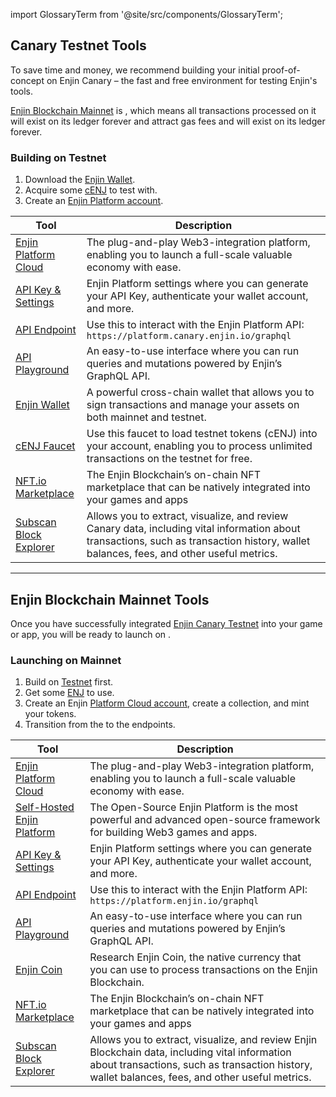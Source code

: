 import GlossaryTerm from '@site/src/components/GlossaryTerm';

## Canary Testnet Tools

To save time and money, we recommend building your initial proof-of-concept on Enjin Canary <GlossaryTerm id="testnet" /> – the fast and free environment for testing Enjin's tools.

[Enjin Blockchain Mainnet](#enjin-blockchain-mainnet-tools) is <GlossaryTerm id="immutable" />, which means all transactions processed on it will exist on its ledger forever and attract gas fees and will exist on its ledger forever.

### Building on Testnet

1. Download the [Enjin Wallet](https://enj.in/wallet).
2. Acquire some [cENJ](https://faucet.canary.enjin.io/) to test with.
3. Create an [Enjin Platform account](https://platform.canary.enjin.io).

| Tool                   | Description                                                                                                                                                                             |
|------------------------|-----------------------------------------------------------------------------------------------------------------------------------------------------------------------------------------|
| [Enjin Platform Cloud](https://platform.canary.enjin.io)   | The plug-and-play Web3-integration platform, enabling you to launch a full-scale valuable economy with ease.                                                                            |
| [API Key & Settings](https://platform.canary.enjin.io/settings)     | Enjin Platform settings where you can generate your API Key, authenticate your wallet account, and more.                                                                                |
| [API Endpoint](https://platform.canary.enjin.io/graphql)           | Use this to interact with the Enjin Platform API: `https://platform.canary.enjin.io/graphql`                                                                                              |
| [API Playground](https://platform.canary.enjin.io/graphiql)         | An easy-to-use interface where you can run queries and mutations powered by Enjin’s GraphQL API.                                                                                        |
| [Enjin Wallet](https://enj.in/wallet)           | A powerful cross-chain wallet that allows you to sign transactions and manage your assets on both mainnet and testnet.                                                                  |
| [cENJ Faucet](https://faucet.canary.enjin.io/)            | Use this faucet to load testnet tokens (cENJ) into your account, enabling you to process unlimited transactions on the testnet for free.                                                |
| [NFT.io Marketplace](https://canary.nft.io)     | The Enjin Blockchain’s on-chain NFT marketplace that can be natively integrated into your games and apps                                                                                |
| [Subscan Block Explorer](https://canary-matrix.subscan.io/) | Allows you to extract, visualize, and review Canary data, including vital information about transactions, such as transaction history, wallet balances, fees, and other useful metrics. |
---

## Enjin Blockchain Mainnet Tools
Once you have successfully integrated [Enjin Canary Testnet](#enjin-canary-testnet-tools) into your game or app, you will be ready to launch on <GlossaryTerm id="mainnet" />.

### Launching on Mainnet
1. Build on [Testnet](#enjin-canary-testnet-tools) first.
2. Get some [ENJ](https://enjin.io/enjin-coin) to use.
3. Create an Enjin [Platform Cloud account](https://platform.enjin.io/), create a collection, and mint your tokens.
4. Transition from the <GlossaryTerm id="testnet" /> to the <GlossaryTerm id="mainnet" /> endpoints.

| Tool                       	| Description                                                                                                                                                                                       	|
|----------------------------	|---------------------------------------------------------------------------------------------------------------------------------------------------------------------------------------------------	|
| [Enjin Platform Cloud](https://platform.enjin.io)       	| The plug-and-play Web3-integration platform, enabling you to launch a full-scale valuable economy with ease.                                                                                      	|
| [Self-Hosted Enjin Platform](https://github.com/enjin/platform) 	| The Open-Source Enjin Platform is the most powerful and advanced open-source framework for building Web3 games and apps.                                                                          	|
| [API Key & Settings](https://platform.enjin.io/settings)         	| Enjin Platform settings where you can generate your API Key, authenticate your wallet account, and more.                                                                                          	|
| [API Endpoint](https://platform.enjin.io/graphql)               	| Use this to interact with the Enjin Platform API: `https://platform.enjin.io/graphql`                                                                                                               	|
| [API Playground](https://platform.enjin.io/graphiql)             	| An easy-to-use interface where you can run queries and mutations powered by Enjin’s GraphQL API.                                                                                                  	|
| [Enjin Coin](https://enjin.io/enjin-coin)                 	| Research Enjin Coin, the native currency that you can use to process transactions on the Enjin Blockchain.                                                                                        	|
| [NFT.io Marketplace](https://nft.io)         	| The Enjin Blockchain’s on-chain NFT marketplace that can be natively integrated into your games and apps                                                                                          	|
| [Subscan Block Explorer](https://matrix.subscan.io/)     	| Allows you to extract, visualize, and review Enjin Blockchain data, including vital information about transactions, such as transaction history, wallet balances, fees, and other useful metrics. 	|